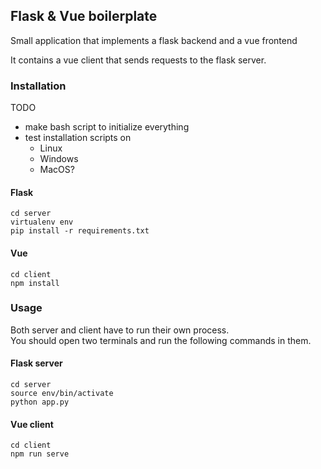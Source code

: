 ## Flask & Vue boilerplate

Small application that implements a flask backend and a vue frontend

It contains a vue client that sends requests to the flask server.

### Installation

TODO 
- make bash script to initialize everything
- test installation scripts on
  - Linux
  - Windows
  - MacOS?

#### Flask
`cd server`   
`virtualenv env`   
`pip install -r requirements.txt`   

#### Vue
`cd client`   
`npm install`   


### Usage
Both server and client have to run their own process.   
You should open two terminals and run the following commands in them.

#### Flask server
`cd server`   
`source env/bin/activate`   
`python app.py`

#### Vue client
`cd client`   
`npm run serve`